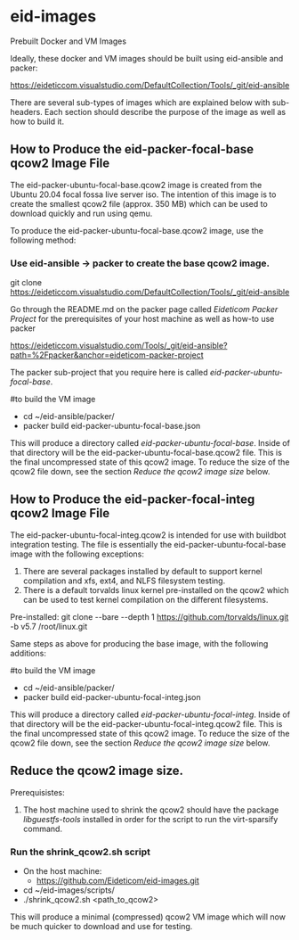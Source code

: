 # eid-images
Prebuilt Docker and VM Images

Ideally, these docker and VM images should be built using eid-ansible and packer:

https://eideticcom.visualstudio.com/DefaultCollection/Tools/_git/eid-ansible

There are several sub-types of images which are explained below with sub-headers. Each section should describe the purpose of the image as well
as how to build it.

## How to Produce the eid-packer-focal-base qcow2 Image File

The eid-packer-ubuntu-focal-base.qcow2 image is created from the Ubuntu 20.04 focal fossa live server iso. The intention of this image is to create the smallest
qcow2 file (approx. 350 MB) which can be used to download quickly and run using qemu.

To produce the eid-packer-ubuntu-focal-base.qcow2 image, use the following method:
### Use eid-ansible -> packer to create the base qcow2 image.

git clone https://eideticcom.visualstudio.com/DefaultCollection/Tools/_git/eid-ansible

Go through the README.md on the packer page called *Eideticom Packer Project* for the prerequisites of your host machine as well as how-to use packer

https://eideticcom.visualstudio.com/Tools/_git/eid-ansible?path=%2Fpacker&anchor=eideticom-packer-project

The packer sub-project that you require here is called *eid-packer-ubuntu-focal-base*.

#to build the VM image
- cd ~/eid-ansible/packer/
- packer build eid-packer-ubuntu-focal-base.json

This will produce a directory called *eid-packer-ubuntu-focal-base*. Inside of that directory will be the eid-packer-ubuntu-focal-base.qcow2 file.
This is the final uncompressed state of this qcow2 image. To reduce the size of the qcow2 file down, see the section *Reduce the qcow2 image size* below.

## How to Produce the eid-packer-focal-integ qcow2 Image File

The eid-packer-ubuntu-focal-integ.qcow2 is intended for use with buildbot integration testing. The file is essentially the eid-packer-ubuntu-focal-base image with the following exceptions:

1. There are several packages installed by default to support kernel compilation and xfs, ext4, and NLFS filesystem testing.
2. There is a default torvalds linux kernel pre-installed on the qcow2 which can be used to test kernel compilation on the different filesystems.

Pre-installed:
git clone --bare --depth 1 https://github.com/torvalds/linux.git -b v5.7 /root/linux.git

Same steps as above for producing the base image, with the following additions:

#to build the VM image
- cd ~/eid-ansible/packer/
- packer build eid-packer-ubuntu-focal-integ.json

This will produce a directory called *eid-packer-ubuntu-focal-integ*. Inside of that directory will be the eid-packer-ubuntu-focal-integ.qcow2 file.
This is the final uncompressed state of this qcow2 image. To reduce the size of the qcow2 file down, see the section *Reduce the qcow2 image size* below.

## Reduce the qcow2 image size. 

Prerequisistes:
1. The host machine used to shrink the qcow2 should have the package *libguestfs-tools* installed in order for the script to run the virt-sparsify command.

### Run the shrink_qcow2.sh script
- On the host machine:
    - https://github.com/Eideticom/eid-images.git
- cd ~/eid-images/scripts/
- ./shrink_qcow2.sh <path_to_qcow2>

This will produce a minimal (compressed) qcow2 VM image which will now be much quicker to download and use for testing.
